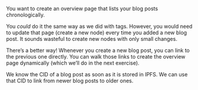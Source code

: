 You want to create an overview page that lists your blog posts chronologically.

You *could* do it the same way as we did with tags. However, you would need to update that page (create a new node) every time you added a new blog post. It sounds wasteful to create new nodes with only small changes.

There’s a better way! Whenever you create a new blog post, you can link to the previous one directly. You can walk those links to create the overview page dynamically (which we’ll do in the next exercise).

We know the CID of a blog post as soon as it is stored in IPFS. We can use that CID to link from newer blog posts to older ones.
